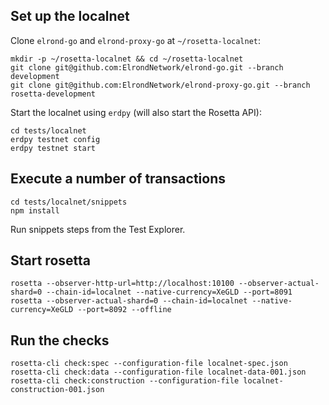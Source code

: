 ## Set up the localnet

Clone `elrond-go` and `elrond-proxy-go` at `~/rosetta-localnet`:

```
mkdir -p ~/rosetta-localnet && cd ~/rosetta-localnet
git clone git@github.com:ElrondNetwork/elrond-go.git --branch development
git clone git@github.com:ElrondNetwork/elrond-proxy-go.git --branch rosetta-development
```

Start the localnet using `erdpy` (will also start the Rosetta API):

```
cd tests/localnet
erdpy testnet config
erdpy testnet start
```

## Execute a number of transactions

```
cd tests/localnet/snippets
npm install
```

Run snippets steps from the Test Explorer.

## Start rosetta

```
rosetta --observer-http-url=http://localhost:10100 --observer-actual-shard=0 --chain-id=localnet --native-currency=XeGLD --port=8091
rosetta --observer-actual-shard=0 --chain-id=localnet --native-currency=XeGLD --port=8092 --offline
```

## Run the checks

```
rosetta-cli check:spec --configuration-file localnet-spec.json
rosetta-cli check:data --configuration-file localnet-data-001.json
rosetta-cli check:construction --configuration-file localnet-construction-001.json
```
